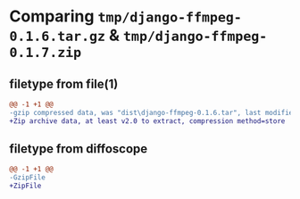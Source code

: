 # Comparing `tmp/django-ffmpeg-0.1.6.tar.gz` & `tmp/django-ffmpeg-0.1.7.zip`

## filetype from file(1)

```diff
@@ -1 +1 @@
-gzip compressed data, was "dist\django-ffmpeg-0.1.6.tar", last modified: Thu Dec  2 06:46:23 2021, max compression
+Zip archive data, at least v2.0 to extract, compression method=store
```

## filetype from diffoscope

```diff
@@ -1 +1 @@
-GzipFile
+ZipFile
```


